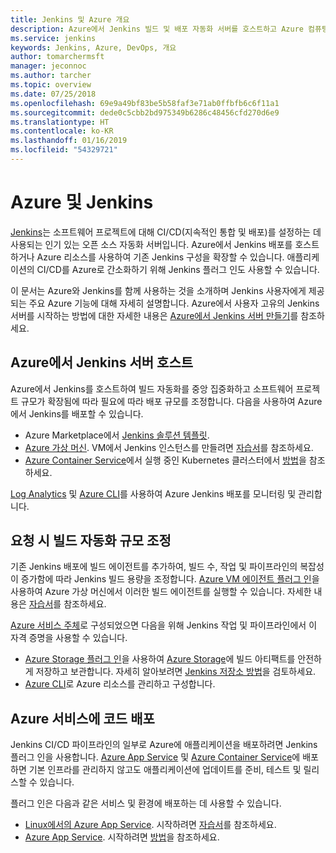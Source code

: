 ```yaml
---
title: Jenkins 및 Azure 개요
description: Azure에서 Jenkins 빌드 및 배포 자동화 서버를 호스트하고 Azure 컴퓨팅 및 스토리지 리소스를 사용하여 CI/CD(지속적인 통합 및 배포) 파이프라인을 확장합니다.
ms.service: jenkins
keywords: Jenkins, Azure, DevOps, 개요
author: tomarchermsft
manager: jeconnoc
ms.author: tarcher
ms.topic: overview
ms.date: 07/25/2018
ms.openlocfilehash: 69e9a49bf83be5b58faf3e71ab0ffbfb6c6f11a1
ms.sourcegitcommit: dede0c5cbb2bd975349b6286c48456cfd270d6e9
ms.translationtype: HT
ms.contentlocale: ko-KR
ms.lasthandoff: 01/16/2019
ms.locfileid: "54329721"
---
```

# <a name="azure-and-jenkins"></a>Azure 및 Jenkins

[Jenkins](https://jenkins.io/)는 소프트웨어 프로젝트에 대해 CI/CD(지속적인 통합 및 배포)를 설정하는 데 사용되는 인기 있는 오픈 소스 자동화 서버입니다. Azure에서 Jenkins 배포를 호스트하거나 Azure 리소스를 사용하여 기존 Jenkins 구성을 확장할 수 있습니다. 애플리케이션의 CI/CD를 Azure로 간소화하기 위해 Jenkins 플러그 인도 사용할 수 있습니다.

이 문서는 Azure와 Jenkins를 함께 사용하는 것을 소개하며 Jenkins 사용자에게 제공되는 주요 Azure 기능에 대해 자세히 설명합니다. Azure에서 사용자 고유의 Jenkins 서버를 시작하는 방법에 대한 자세한 내용은 [Azure에서 Jenkins 서버 만들기](install-jenkins-solution-template.md)를 참조하세요.

## <a name="host-your-jenkins-servers-in-azure"></a>Azure에서 Jenkins 서버 호스트

Azure에서 Jenkins를 호스트하여 빌드 자동화를 중앙 집중화하고 소프트웨어 프로젝트 규모가 확장됨에 따라 필요에 따라 배포 규모를 조정합니다. 다음을 사용하여 Azure에서 Jenkins를 배포할 수 있습니다.
 
- Azure Marketplace에서 [Jenkins 솔루션 템플릿](install-jenkins-solution-template.md).
- [Azure 가상 머신](/azure/virtual-machines/linux/overview). VM에서 Jenkins 인스턴스를 만들려면 [자습서](/azure/virtual-machines/linux/tutorial-jenkins-github-docker-cicd)를 참조하세요.
- [Azure Container Service](/azure/container-service/kubernetes/container-service-kubernetes-walkthrough)에서 실행 중인 Kubernetes 클러스터에서 [방법](/azure/container-service/kubernetes/container-service-kubernetes-jenkins)을 참조하세요.

[Log Analytics](/azure/log-analytics/log-analytics-overview) 및 [Azure CLI](/cli/azure)를 사용하여 Azure Jenkins 배포를 모니터링 및 관리합니다.

## <a name="scale-your-build-automation-on-demand"></a>요청 시 빌드 자동화 규모 조정

기존 Jenkins 배포에 빌드 에이전트를 추가하여, 빌드 수, 작업 및 파이프라인의 복잡성이 증가함에 따라 Jenkins 빌드 용량을 조정합니다. [Azure VM 에이전트 플러그 인](jenkins-azure-vm-agents.md)을 사용하여 Azure 가상 머신에서 이러한 빌드 에이전트를 실행할 수 있습니다. 자세한 내용은 [자습서](/azure/jenkins/jenkins-azure-vm-agents)를 참조하세요.

[Azure 서비스 주체](/azure/azure-resource-manager/resource-group-overview)로 구성되었으면 다음을 위해 Jenkins 작업 및 파이프라인에서 이 자격 증명을 사용할 수 있습니다.

- [Azure Storage 플러그 인](https://plugins.jenkins.io/windows-azure-storage)을 사용하여 [Azure Storage](/azure/storage/common/storage-introduction)에 빌드 아티팩트를 안전하게 저장하고 보관합니다. 자세히 알아보려면 [Jenkins 저장소 방법](/azure/storage/common/storage-java-jenkins-continuous-integration-solution)을 검토하세요.
- [Azure CLI](/azure/jenkins/execute-cli-jenkins-pipeline)로 Azure 리소스를 관리하고 구성합니다.

## <a name="deploy-your-code-into-azure-services"></a>Azure 서비스에 코드 배포

Jenkins CI/CD 파이프라인의 일부로 Azure에 애플리케이션을 배포하려면 Jenkins 플러그 인을 사용합니다. [Azure App Service](/azure/app-service/) 및 [Azure Container Service](/azure/container-service/kubernetes/)에 배포하면 기본 인프라를 관리하지 않고도 애플리케이션에 업데이트를 준비, 테스트 및 릴리스할 수 있습니다.

 플러그 인은 다음과 같은 서비스 및 환경에 배포하는 데 사용할 수 있습니다.

- [Linux에서의 Azure App Service](/azure/app-service/containers/app-service-linux-intro). 시작하려면 [자습서](java-deploy-webapp-tutorial.md)를 참조하세요.
- [Azure App Service](/azure/app-service/overview). 시작하려면 [방법](deploy-Jenkins-app-service-plugin.md)을 참조하세요.